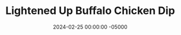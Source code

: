 ---
layout: post
title:  "Lightened Up Buffalo Chicken Dip"
date:   2024-02-25 00:00:00 -05000
categories: 
- Recipes
- Sauces, etc.
permalink: /recipes/buffalo-chicken-dip
image: /assets/Food/Spreads, Sauces, Toppings/Buffalo Chicken/buffalo-dip-cover.jpg
ing: buffalodip-ing
facts: buffalodip-facts
Prep: 10
Rest: 
Cook: 50
Source1: https://thecleaneatingcouple.com/healthy-buffalo-chicken-dip/
Source2: 
Description: I'm finding recently that although I don't really like chips, I love any sort of dip. I guess I'm on a dip kick lately, with Spinach Artichoke, Buffalo Chicken, and now French Onion Dip. All are perfect for dipping with raw peppers, chips, or carrots, or over a salad or sandwich. Caramelized onions are one of my favorites, and they really shine here
Instructions: 
- Heat your oven to 400F, and line a cookie sheet with parchment. Cut your carrots into strips, and add to the pan. Season with salts and olive oil, and roast for 25-30 minutes. Transfer to a food processor, blend until finely chopped, and set aside<br><br>

- Lower your oven to 350F, and spray an 8" square pan with oil<br><br>

- For the chicken, I like to buy a store bought cooked rotisserie chicken, and shred it with my hands. It's cheaper and easier, and I can save all the unused bits for a stock. You can probably also get away with 2 12.5 oz cans (drained and rinsed) of chicken, or you can also cook your own chicken and shred it.  I would aim for about 2 cups (250 g) of cooked shredded chicken<br><br>

- Mix all ingredients (shredded chicken, hot sauce, yogurt, cottage cheese, cheddar cheese, minced garlic, dijon mustard, paprika, chili powder, garlic powder, onion powder, and black pepper) together in a large bowl except the parsley and parmesan cheese<br><br>

- Transfer the dip to the pan, and top with your remaining cheese, as well as the parsley. Bake at 350F for 25 minutes (covered). Broil the top for a few minutes to brown the cheese if desired, and serve warm<br><br>
- <center><img src="/assets/Food/Spreads, Sauces, Toppings/Buffalo Chicken/buffalo-dip-5.jpg" alt="" class="instruction-image"></center><br>

- Note - typically buffalo chicken dip is cooked, but honestly I think I prefer it "raw", as it's creamier. It's up to you
---